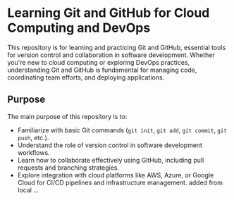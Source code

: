 # Learning Git and GitHub for Cloud Computing and DevOps

This repository is for learning and practicing Git and GitHub, essential tools for version control and collaboration in software development. Whether you're new to cloud computing or exploring DevOps practices, understanding Git and GitHub is fundamental for managing code, coordinating team efforts, and deploying applications.

## Purpose

The main purpose of this repository is to:
- Familiarize with basic Git commands (`git init`, `git add`, `git commit`, `git push`, etc.).
- Understand the role of version control in software development workflows.
- Learn how to collaborate effectively using GitHub, including pull requests and branching strategies.
- Explore integration with cloud platforms like AWS, Azure, or Google Cloud for CI/CD pipelines and infrastructure management.
added from local ...